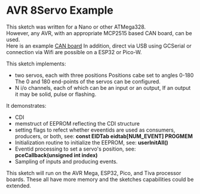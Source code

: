 # AVR 8Servo Example

This sketch was written for a Nano or other ATMega328.  
However, any AVR, with an appropriate  MCP2515 based CAN board, can be used.  
Here is an example [CAN board](https://www.amazon.ca/Comidox-MCP2515-Receiver-Controller-Development/dp/B07J9KZ4L4)
In addition, direct via USB using GCSerial or connection via Wifi are possible on a ESP32 or Pico-W.  

This sketch implements:
* two servos, each with three positions
   Positions cabe set to angles 0-180
   The 0 and 180 end-points of the servos can be configured.
* N i/o channels, each of which can be an input or an output,
   If an output it may be solid, pulse or flashing. 

It demonstrates: 
* CDI
* memstruct of EEPROM reflecting the CDI structure
* setting flags to refect whether eveentids are used as consumers, producers, or both, see: **const EIDTab eidtab[NUM_EVENT] PROGMEM**
* Initialization routine to initialize the EEPROM, see: **userInitAll()**
* Eventid processing to set a servo's position, see: **pceCallback(unsigned int index)**
* Sampling of inputs and producing events.

This sketch will run on the AVR Mega, ESP32, Pico, and Tiva processor boards.  These 
all have more memory and the sketches capabilities could be extended.  


